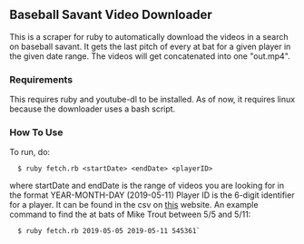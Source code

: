 ## Baseball Savant Video Downloader

This is a scraper for ruby to automatically download the videos in a search on baseball savant. It gets the last pitch of every at bat for a given player in the given date range. The videos will get concatenated into one "out.mp4".
### Requirements
This requires ruby and youtube-dl to be installed. As of now, it requires linux because the downloader uses a bash script. 

### How To Use
To run, do:
```
  $ ruby fetch.rb <startDate> <endDate> <playerID>
```
where startDate and endDate is the range of videos you are looking for in the format YEAR-MONTH-DAY (2019-05-11)
Player ID is the 6-digit identifier for a player. It can be found in the csv on [this](http://crunchtimebaseball.com/baseball_map.html) website. 
An example command to find the at bats of Mike Trout between 5/5 and 5/11:
```
  $ ruby fetch.rb 2019-05-05 2019-05-11 545361`
```
